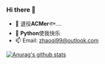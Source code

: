 ### Hi there 👋

- 🔭 退役**ACMer**🐟....
- 🌱 **Python**使我快乐
- 📫 Email: [zhaoqi99@outlook.com](mailto:zhaoqi99@outlook.com)

[![Anurag's github stats](https://github-readme-stats.vercel.app/api?username=zhaoqi99&show_icons=true&count_private=true&theme=buefy)](https://github.com/anuraghazra/github-readme-stats)
